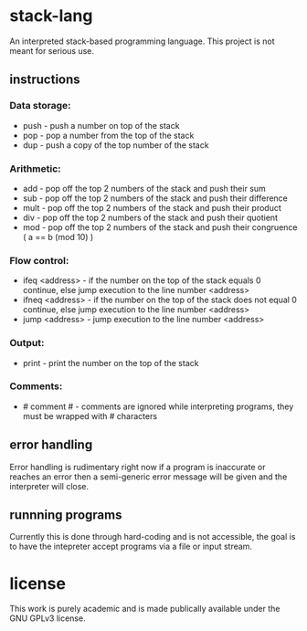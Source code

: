 # stack-lang
An interpreted stack-based programming language. This project is not meant for serious use.

## instructions

### Data storage:  
* push <number> - push a number on top of the stack  
* pop - pop a number from the top of the stack  
* dup - push a copy of the top number of the stack  

### Arithmetic:  
* add - pop off the top 2 numbers of the stack and push their sum  
* sub - pop off the top 2 numbers of the stack and push their difference  
* mult - pop off the top 2 numbers of the stack and push their product  
* div - pop off the top 2 numbers of the stack and push their quotient  
* mod - pop off the top 2 numbers of the stack and push their congruence ( a == b (mod 10) )  

### Flow control:  
* ifeq  <address\> - if the number on the top of the stack equals 0 continue, else jump execution to the line number <address\>  
* ifneq <address\> - if the number on the top of the stack does not equal 0 continue, else jump execution to the line number <address\>  
* jump  <address\> - jump execution to the line number <address\>  

### Output:  
* print - print the number on the top of the stack  

### Comments:  
* \# comment \# - comments are ignored while interpreting programs, they must be wrapped with # characters  

## error handling  
Error handling is rudimentary right now if a program is inaccurate or reaches an error then a semi-generic error message will be given and the interpreter will close.

## runnning programs  
Currently this is done through hard-coding and is not accessible, the goal is to have the intepreter accept  programs via a file or input stream.  

# license  
This work is purely academic and is made publically available under the GNU GPLv3 license.  
